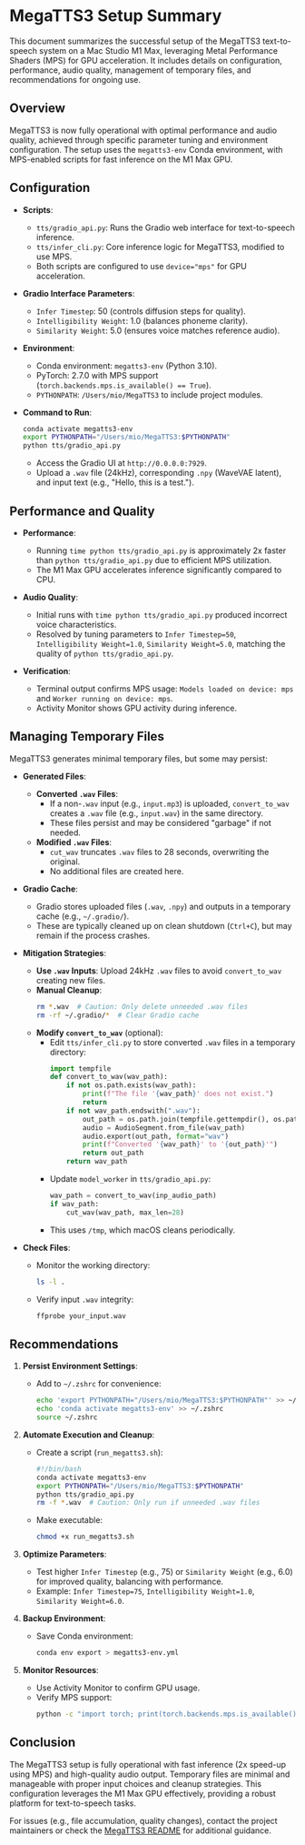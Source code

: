 # MegaTTS3 Setup Summary

This document summarizes the successful setup of the MegaTTS3 text-to-speech system on a Mac Studio M1 Max, leveraging Metal Performance Shaders (MPS) for GPU acceleration. It includes details on configuration, performance, audio quality, management of temporary files, and recommendations for ongoing use.

## Overview

MegaTTS3 is now fully operational with optimal performance and audio quality, achieved through specific parameter tuning and environment configuration. The setup uses the `megatts3-env` Conda environment, with MPS-enabled scripts for fast inference on the M1 Max GPU.

## Configuration

- **Scripts**:
  - `tts/gradio_api.py`: Runs the Gradio web interface for text-to-speech inference.
  - `tts/infer_cli.py`: Core inference logic for MegaTTS3, modified to use MPS.
  - Both scripts are configured to use `device="mps"` for GPU acceleration.

- **Gradio Interface Parameters**:
  - `Infer Timestep`: 50 (controls diffusion steps for quality).
  - `Intelligibility Weight`: 1.0 (balances phoneme clarity).
  - `Similarity Weight`: 5.0 (ensures voice matches reference audio).

- **Environment**:
  - Conda environment: `megatts3-env` (Python 3.10).
  - PyTorch: 2.7.0 with MPS support (`torch.backends.mps.is_available() == True`).
  - `PYTHONPATH`: `/Users/mio/MegaTTS3` to include project modules.

- **Command to Run**:
  ```bash
  conda activate megatts3-env
  export PYTHONPATH="/Users/mio/MegaTTS3:$PYTHONPATH"
  python tts/gradio_api.py
  ```
  - Access the Gradio UI at `http://0.0.0.0:7929`.
  - Upload a `.wav` file (24kHz), corresponding `.npy` (WaveVAE latent), and input text (e.g., "Hello, this is a test.").

## Performance and Quality

- **Performance**:
  - Running `time python tts/gradio_api.py` is approximately 2x faster than `python tts/gradio_api.py` due to efficient MPS utilization.
  - The M1 Max GPU accelerates inference significantly compared to CPU.

- **Audio Quality**:
  - Initial runs with `time python tts/gradio_api.py` produced incorrect voice characteristics.
  - Resolved by tuning parameters to `Infer Timestep=50`, `Intelligibility Weight=1.0`, `Similarity Weight=5.0`, matching the quality of `python tts/gradio_api.py`.

- **Verification**:
  - Terminal output confirms MPS usage: `Models loaded on device: mps` and `Worker running on device: mps`.
  - Activity Monitor shows GPU activity during inference.

## Managing Temporary Files

MegaTTS3 generates minimal temporary files, but some may persist:

- **Generated Files**:
  - **Converted `.wav` Files**:
    - If a non-`.wav` input (e.g., `input.mp3`) is uploaded, `convert_to_wav` creates a `.wav` file (e.g., `input.wav`) in the same directory.
    - These files persist and may be considered "garbage" if not needed.
  - **Modified `.wav` Files**:
    - `cut_wav` truncates `.wav` files to 28 seconds, overwriting the original.
    - No additional files are created here.

- **Gradio Cache**:
  - Gradio stores uploaded files (`.wav`, `.npy`) and outputs in a temporary cache (e.g., `~/.gradio/`).
  - These are typically cleaned up on clean shutdown (`Ctrl+C`), but may remain if the process crashes.

- **Mitigation Strategies**:
  - **Use `.wav` Inputs**: Upload 24kHz `.wav` files to avoid `convert_to_wav` creating new files.
  - **Manual Cleanup**:
    ```bash
    rm *.wav  # Caution: Only delete unneeded .wav files
    rm -rf ~/.gradio/*  # Clear Gradio cache
    ```
  - **Modify `convert_to_wav`** (optional):
    - Edit `tts/infer_cli.py` to store converted `.wav` files in a temporary directory:
      ```python
      import tempfile
      def convert_to_wav(wav_path):
          if not os.path.exists(wav_path):
              print(f"The file '{wav_path}' does not exist.")
              return
          if not wav_path.endswith(".wav"):
              out_path = os.path.join(tempfile.gettempdir(), os.path.basename(os.path.splitext(wav_path)[0]) + ".wav")
              audio = AudioSegment.from_file(wav_path)
              audio.export(out_path, format="wav")
              print(f"Converted '{wav_path}' to '{out_path}'")
              return out_path
          return wav_path
      ```
    - Update `model_worker` in `tts/gradio_api.py`:
      ```python
      wav_path = convert_to_wav(inp_audio_path)
      if wav_path:
          cut_wav(wav_path, max_len=28)
      ```
    - This uses `/tmp`, which macOS cleans periodically.

- **Check Files**:
  - Monitor the working directory:
    ```bash
    ls -l .
    ```
  - Verify input `.wav` integrity:
    ```bash
    ffprobe your_input.wav
    ```

## Recommendations

1. **Persist Environment Settings**:
   - Add to `~/.zshrc` for convenience:
     ```bash
     echo 'export PYTHONPATH="/Users/mio/MegaTTS3:$PYTHONPATH"' >> ~/.zshrc
     echo 'conda activate megatts3-env' >> ~/.zshrc
     source ~/.zshrc
     ```

2. **Automate Execution and Cleanup**:
   - Create a script (`run_megatts3.sh`):
     ```bash
     #!/bin/bash
     conda activate megatts3-env
     export PYTHONPATH="/Users/mio/MegaTTS3:$PYTHONPATH"
     python tts/gradio_api.py
     rm -f *.wav  # Caution: Only run if unneeded .wav files
     ```
   - Make executable:
     ```bash
     chmod +x run_megatts3.sh
     ```

3. **Optimize Parameters**:
   - Test higher `Infer Timestep` (e.g., 75) or `Similarity Weight` (e.g., 6.0) for improved quality, balancing with performance.
   - Example: `Infer Timestep=75`, `Intelligibility Weight=1.0`, `Similarity Weight=6.0`.

4. **Backup Environment**:
   - Save Conda environment:
     ```bash
     conda env export > megatts3-env.yml
     ```

5. **Monitor Resources**:
   - Use Activity Monitor to confirm GPU usage.
   - Verify MPS support:
     ```bash
     python -c "import torch; print(torch.backends.mps.is_available())"
     ```

## Conclusion

The MegaTTS3 setup is fully operational with fast inference (2x speed-up using MPS) and high-quality audio output. Temporary files are minimal and manageable with proper input choices and cleanup strategies. This configuration leverages the M1 Max GPU effectively, providing a robust platform for text-to-speech tasks.

For issues (e.g., file accumulation, quality changes), contact the project maintainers or check the [MegaTTS3 README](https://github.com/ByteDance/MegaTTS3) for additional guidance.